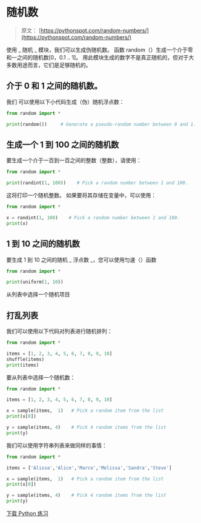 # 随机数

> 原文： [https://pythonspot.com/random-numbers/](https://pythonspot.com/random-numbers/)

使用 _ 随机 _ 模块，我们可以生成伪随机数。 函数 random（）生成一个介于零和一之间的随机数[0，0.1 .. 1]。 用此模块生成的数字不是真正随机的，但对于大多数用途而言，它们是足够随机的。

## 介于 0 和 1 之间的随机数。

我们 可以使用以下小代码生成（伪）随机浮点​​数：

```py
from random import *

print(random())     # Generate a pseudo-random number between 0 and 1.

```

## 生成一个 1 到 100 之间的随机数

要生成一个介于一百到一百之间的整数（整数），请使用：

```py
from random import *

print(randint(1, 100))    # Pick a random number between 1 and 100.

```

这将打印一个随机整数。 如果要将其存储在变量中，可以使用：

```py
from random import *

x = randint(1, 100)    # Pick a random number between 1 and 100.
print(x)

```

## 1 到 10 之间的随机数

要生成 1 到 10 之间的随机 _ 浮点数 _，您可以使用匀速（）函数

```py
from random import *

print(uniform(1, 10))

```

从列表中选择一个随机项目

## 打乱列表

我们可以使用以下代码对列表进行随机排列：

```py
from random import *

items = [1, 2, 3, 4, 5, 6, 7, 8, 9, 10]
shuffle(items)
print(items)

```

要从列表中选择一个随机数：

```py
from random import *

items = [1, 2, 3, 4, 5, 6, 7, 8, 9, 10]

x = sample(items,  1)   # Pick a random item from the list
print(x[0])

y = sample(items, 4)    # Pick 4 random items from the list
print(y)

```

我们可以使用字符串列表来做同样的事情：

```py
from random import *

items = ['Alissa','Alice','Marco','Melissa','Sandra','Steve']

x = sample(items,  1)   # Pick a random item from the list
print(x[0])

y = sample(items, 4)    # Pick 4 random items from the list
print(y)

```

[下载 Python 练习](https://pythonspot.com/download-python-exercises/)